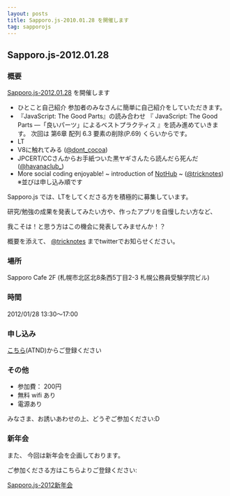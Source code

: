 ```yaml
---
layout: posts
title: Sapporo.js-2010.01.28 を開催します
tag: sapporojs
---
```

## Sapporo.js-2012.01.28

### 概要

[Sapporo.js-2012.01.28](http://atnd.org/events/24078) を開催します

+ ひとこと自己紹介
参加者のみなさんに簡単に自己紹介をしていただきます。
+ 『JavaScript: The Good Parts』の読み合わせ
『 JavaScript: The Good Parts ―「良いパーツ」によるベストプラクティス 』を読み進めていきます。
次回は 第6章 配列 6.3 要素の削除(P.69) くらいからです。
+ LT
 + V8に触れてみる ([@dont_cocoa](http://twitter.com/dont_cocoa))
 + JPCERT/CCさんからお手紙ついた黒ヤギさんたら読んだら死んだ  ([@havanaclub_](http://twitter.com/havanaclub_))
 + More social coding enjoyable! ~ introduction of [NotHub](http://nothub.org) ~ ([@tricknotes](http://twitter.com/tricknotes))
※並びは申し込み順です

Sapporo.js では、LTをしてくださる方を積極的に募集しています。

研究/勉強の成果を発表してみたい方や、作ったアプリを自慢したい方など、

我こそは！と思う方はこの機会に発表してみませんか！？

概要を添えて、 [@tricknotes](http://twitter.com/tricknotes) までtwitterでお知らせください。

### 場所

Sapporo Cafe 2F (札幌市北区北8条西5丁目2-3 札幌公務員受験学院ビル)

### 時間

2012/01/28 13:30〜17:00

### 申し込み

[こちら](http://atnd.org/events/24078)(ATND)からご登録ください

### その他

* 参加費： 200円
* 無料 wifi あり
* 電源あり

みなさま、お誘いあわせの上、どうぞご参加ください:D

### 新年会

また、 今回は新年会を企画しております。

ご参加くださる方はこちらよりご登録ください:

[Sapporo.js-2012新年会](http://atnd.org/events/24649)
